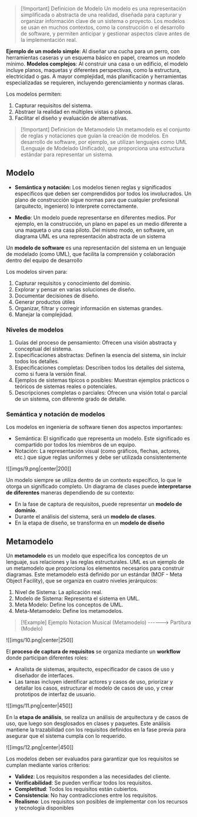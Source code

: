 >[!Important] Definicion de Modelo
>Un modelo es una representación simplificada o abstracta de una realidad, diseñada para capturar y organizar información clave de un sistema o proyecto. Los modelos se usan en muchos contextos, como la construcción o el desarrollo de software, y permiten anticipar y gestionar aspectos clave antes de la implementación real.

**Ejemplo de un modelo simple**: Al diseñar una cucha para un perro, con herramientas caseras y un esquema básico en papel, creamos un modelo mínimo. 
**Modelos complejos**: Al construir una casa o un edificio, el modelo incluye planos, maquetas y diferentes perspectivas, como la estructura, electricidad o gas. A mayor complejidad, más planificación y herramientas especializadas se requieren, incluyendo gerenciamiento y normas claras.

Los modelos permiten: 
1. Capturar requisitos del sistema. 
2. Abstraer la realidad en múltiples vistas o planos. 
3. Facilitar el diseño y evaluación de alternativas.

>[!Important] Definicion de Metamodelo
>Un metamodelo es el conjunto de reglas y notaciones que guían la creación de modelos. En desarrollo de software, por ejemplo, se utilizan lenguajes como UML (Lenguaje de Modelado Unificado), que proporciona una estructura estándar para representar un sistema.

## Modelo

- **Semántica y notación:** Los modelos tienen reglas y significados específicos que deben ser comprendidos por todos los involucrados. Un plano de construcción sigue normas para que cualquier profesional (arquitecto, ingeniero) lo interprete correctamente. 

- **Medio**: Un modelo puede representarse en diferentes medios. Por ejemplo, en la construcción, un plano en papel es un medio diferente a una maqueta o una casa piloto. Del mismo modo, en software, un diagrama UML es una representación abstracta de un sistema

Un **modelo de software** es una representación del sistema en un lenguaje de modelado (como UML), que facilita la comprensión y colaboración dentro del equipo de desarrollo

Los modelos sirven para: 
1. Capturar requisitos y conocimiento del dominio. 
2. Explorar y pensar en varias soluciones de diseño. 
3. Documentar decisiones de diseño. 
4. Generar productos útiles
5. Organizar, filtrar y corregir información en sistemas grandes. 
6. Manejar la complejidad.

### Niveles de modelos

1. Guías del proceso de pensamiento: Ofrecen una visión abstracta y conceptual del sistema. 
2. Especificaciones abstractas: Definen la esencia del sistema, sin incluir todos los detalles. 
3. Especificaciones completas: Describen todos los detalles del sistema, como si fuera la versión final.
4. Ejemplos de sistemas típicos o posibles: Muestran ejemplos prácticos o teóricos de sistemas reales o potenciales. 
5. Descripciones completas o parciales: Ofrecen una visión total o parcial de un sistema, con diferente grado de detalle.

### Semántica y notación de modelos

Los modelos en ingeniería de software tienen dos aspectos importantes: 

- Semántica: El significado que representa un modelo. Este significado es compartido por todos los miembros de un equipo. 
- Notación: La representación visual (como gráficos, flechas, actores, etc.) que sigue reglas uniformes y debe ser utilizada consistentemente

![[imgs/9.png|center|200]]


Un modelo siempre se utiliza dentro de un contexto específico, lo que le otorga un significado completo. 
Un diagrama de clases puede **interpretarse de diferentes** maneras dependiendo de su contexto: 
- En la fase de captura de requisitos, puede representar un **modelo de dominio**. 
- Durante el análisis del sistema, será un **modelo de clases**. 
- En la etapa de diseño, se transforma en un **modelo de diseño**


## Metamodelo

Un **metamodelo** es un modelo que especifica los conceptos de un lenguaje, sus relaciones y las reglas estructurales. UML es un ejemplo de un metamodelo que proporciona los elementos necesarios para construir diagramas. Este metamodelo está definido por un estándar (MOF - Meta Object Facility), que se organiza en cuatro niveles jerárquicos:

1. Nivel de Sistema: La aplicación real. 
2. Modelo de Sistema: Representa el sistema en UML. 
3. Meta Modelo: Define los conceptos de UML. 
4. Meta-Metamodelo: Define los metamodelos.

>[!Example] Ejemplo
>Notacion Musical (Metamodelo) ------> Partitura (Modelo)

![[imgs/10.png|center|250]]

El **proceso de captura de requisitos** se organiza mediante un **workflow** donde participan diferentes roles: 
- Analista de sistemas, arquitecto, especificador de casos de uso y diseñador de interfaces. 
- Las tareas incluyen identificar actores y casos de uso, priorizar y detallar los casos, estructurar el modelo de casos de uso, y crear prototipos de interfaz de usuario.

![[imgs/11.png|center|450]]


En la **etapa de análisis**, se realiza un análisis de arquitectura y de casos de uso, que luego son desglosados en clases y paquetes. Este análisis mantiene la trazabilidad con los requisitos definidos en la fase previa para asegurar que el sistema cumpla con lo requerido.

![[imgs/12.png|center|450]]

Los modelos deben ser evaluados para garantizar que los requisitos se cumplan mediante varios criterios: 
- **Validez**: Los requisitos responden a las necesidades del cliente.
- **Verificabilidad**: Se pueden verificar todos los requisitos. 
- **Completitud**: Todos los requisitos están cubiertos. 
- **Consistencia**: No hay contradicciones entre los requisitos. 
- **Realismo**: Los requisitos son posibles de implementar con los recursos y tecnología disponibles



